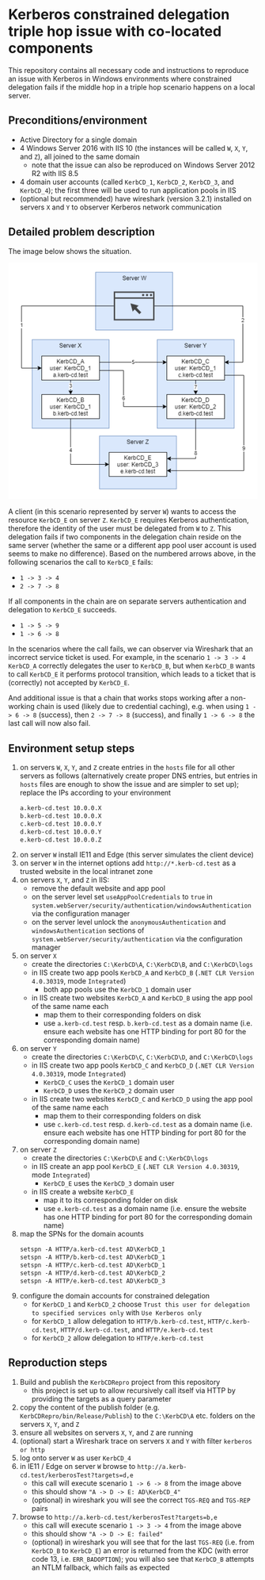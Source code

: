 # Kerberos constrained delegation triple hop issue with co-located components

This repository contains all necessary code and instructions to reproduce an issue with Kerberos in Windows environments where constrained delegation fails if the middle hop in a triple hop scenario happens on a local server.

## Preconditions/environment

- Active Directory for a single domain
- 4 Windows Server 2016 with IIS 10 (the instances will be called `W`, `X`, `Y`, and `Z`), all joined to the same domain
  - note that the issue can also be reproduced on Windows Server 2012 R2 with IIS 8.5
- 4 domain user accounts (called `KerbCD_1`, `KerbCD_2`, `KerbCD_3`, and `KerbCD_4`); the first three will be used to run application pools in IIS
- (optional but recommended) have wireshark (version 3.2.1) installed on servers `X` and `Y` to observer Kerberos network communication

## Detailed problem description

The image below shows the situation.

![Kerberos Constrained Delegation triple hop issue](/image.png?raw=true)

A client (in this scenario represented by server `W`) wants to access the resource `KerbCD_E` on server `Z`. `KerbCD_E` requires Kerberos authentication, therefore the identity of the user must be delegated from `W` to `Z`. This delegation fails if two components in the delegation chain reside on the same server (whether the same or a different app pool user account is used seems to make no difference). Based on the numbered arrows above, in the following scenarios the call to `KerbCD_E` fails:

- `1 -> 3 -> 4`
- `2 -> 7 -> 8`

If all components in the chain are on separate servers authentication and delegation to `KerbCD_E` succeeds.

- `1 -> 5 -> 9`
- `1 -> 6 -> 8`

In the scenarios where the call fails, we can observer via Wireshark that an incorrect service ticket is used. For example, in the scenario `1 -> 3 -> 4` `KerbCD_A` correctly delegates the user to `KerbCD_B`, but when `KerbCD_B` wants to call `KerbCD_E` it performs protocol transition, which leads to a ticket that is (correctly) not accepted by `KerbCD_E`.

And additional issue is that a chain that works stops working after a non-working chain is used (likely due to credential caching), e.g. when using `1 -> 6 -> 8` (success), then `2 -> 7 -> 8` (success), and finally `1 -> 6 -> 8` the last call will now also fail.

## Environment setup steps

1. on servers `W`, `X`, `Y`, and `Z` create entries in the `hosts` file for all other servers as follows (alternatively create proper DNS entries, but entries in `hosts` files are enough to show the issue and are simpler to set up); replace the IPs according to your environment
    ```
    a.kerb-cd.test 10.0.0.X
    b.kerb-cd.test 10.0.0.X
    c.kerb-cd.test 10.0.0.Y
    d.kerb-cd.test 10.0.0.Y
    e.kerb-cd.test 10.0.0.Z
    ```
1. on server `W` install IE11 and Edge (this server simulates the client device)
1. on server `W` in the internet options add `http://*.kerb-cd.test` as a trusted website in the local intranet zone
1. on servers `X`, `Y`, and `Z` in IIS:
    - remove the default website and app pool
    - on the server level set `useAppPoolCredentials` to `true` in `system.webServer/security/authentication/windowsAuthentication` via the configuration manager
    - on the server level unlock the `anonymousAuthentication` and `windowsAuthentication` sections of `system.webServer/security/authentication` via the configuration manager
1. on server `X`
    - create the directories `C:\KerbCD\A`, `C:\KerbCD\B`, and `C:\KerbCD\logs`
    - in IIS create two app pools `KerbCD_A` and `KerbCD_B` (`.NET CLR Version 4.0.30319`, mode `Integrated`)
        - both app pools use the `KerbCD_1` domain user
    - in IIS create two websites `KerbCD_A` and `KerbCD_B` using the app pool of the same name each
        - map them to their corresponding folders on disk
        - use `a.kerb-cd.test` resp. `b.kerb-cd.test` as a domain name (i.e. ensure each website has one HTTP binding for port 80 for the corresponding domain name)
1. on server `Y`
    - create the directories `C:\KerbCD\C`, `C:\KerbCD\D`, and `C:\KerbCD\logs`
    - in IIS create two app pools `KerbCD_C` and `KerbCD_D` (`.NET CLR Version 4.0.30319`, mode `Integrated`)
        - `KerbCD_C` uses the `KerbCD_1` domain user
        - `KerbCD_D` uses the `KerbCD_2` domain user
    - in IIS create two websites `KerbCD_C` and `KerbCD_D` using the app pool of the same name each
        - map them to their corresponding folders on disk
        - use `c.kerb-cd.test` resp. `d.kerb-cd.test` as a domain name (i.e. ensure each website has one HTTP binding for port 80 for the corresponding domain name)
1. on server `Z`
    - create the directories `C:\KerbCD\E` and `C:\KerbCD\logs`
    - in IIS create an app pool `KerbCD_E` (`.NET CLR Version 4.0.30319`, mode `Integrated`)
        - `KerbCD_E` uses the `KerbCD_3` domain user
    - in IIS create a website `KerbCD_E`
        - map it to its corresponding folder on disk
        - use `e.kerb-cd.test` as a domain name (i.e. ensure the website has one HTTP binding for port 80 for the corresponding domain name)
1. map the SPNs for the domain acounts
    ```
    setspn -A HTTP/a.kerb-cd.test AD\KerbCD_1
    setspn -A HTTP/b.kerb-cd.test AD\KerbCD_1
    setspn -A HTTP/c.kerb-cd.test AD\KerbCD_1
    setspn -A HTTP/d.kerb-cd.test AD\KerbCD_2
    setspn -A HTTP/e.kerb-cd.test AD\KerbCD_3
    ```
1. configure the domain accounts for constrained delegation
    - for `KerbCD_1` and `KerbCD_2` choose `Trust this user for delegation to specified services only` with `Use Kerberos only`
    - for `KerbCD_1` allow delegation to `HTTP/b.kerb-cd.test`, `HTTP/c.kerb-cd.test`, `HTTP/d.kerb-cd.test`, and `HTTP/e.kerb-cd.test`
    - for `KerbCD_2` allow delegation to `HTTP/e.kerb-cd.test`

## Reproduction steps

1. Build and publish the `KerbCDRepro` project from this repository
    - this project is set up to allow recursively call itself via HTTP by providing the targets as a query parameter
1. copy the content of the publish folder (e.g. `KerbCDRepro/bin/Release/Publish`) to the `C:\KerbCD\A` etc. folders on the servers `X`, `Y`, and `Z`
1. ensure all websites on servers `X`, `Y`, and `Z` are running
1. (optional) start a Wireshark trace on servers `X` and `Y` with filter `kerberos or http`
1. log onto server `W` as user `KerbCD_4`
1. in IE11 / Edge on server `W` browse to `http://a.kerb-cd.test/kerberosTest?targets=d,e`
    - this call will execute scenario `1 -> 6 -> 8` from the image above
    - this should show `"A -> D -> E: AD\KerbCD_4"`
    - (optional) in wireshark you will see the correct `TGS-REQ` and `TGS-REP` pairs
1. browse to `http://a.kerb-cd.test/kerberosTest?targets=b,e`
    - this call will execute scenario `1 -> 3 -> 4` from the image above
    - this should show `"A -> D -> E: failed"`
    - (optional) in wireshark you will see that for the last `TGS-REQ` (i.e. from `KerbCD_B` to `KerbCD_E`) an error is returned from the KDC (with error code 13, i.e. `ERR_BADOPTION`); you will also see that `KerbCD_B` attempts an NTLM fallback, which fails as expected
